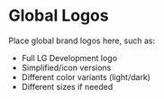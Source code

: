 # Global Logos

Place global brand logos here, such as:
- Full LG Development logo
- Simplified/icon versions
- Different color variants (light/dark)
- Different sizes if needed